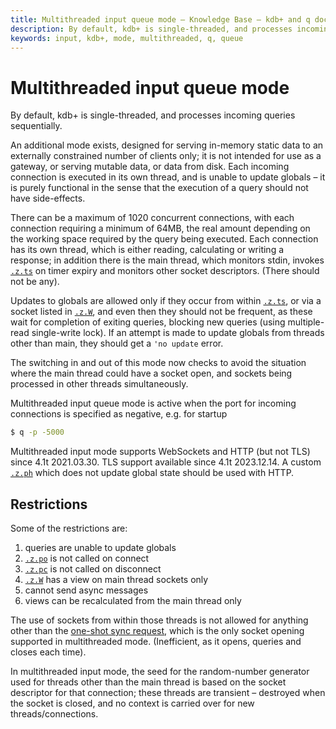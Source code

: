```yaml
---
title: Multithreaded input queue mode – Knowledge Base – kdb+ and q documentation
description: By default, kdb+ is single-threaded, and processes incoming queries sequentially. An additional mode exists, designed for serving in-memory static data to an externally constrained number of clients only; it is not intended for use as a gateway, or serving mutable data, or data from disk. Each incoming connection is executed in its own thread, and is unable to update globals – it is purely functional in the sense that the execution of a query should not have side-effects.
keywords: input, kdb+, mode, multithreaded, q, queue
---
```

# Multithreaded input queue mode




By default, kdb+ is single-threaded, and processes incoming queries sequentially.

An additional mode exists, designed for serving in-memory static data to an externally constrained number of clients only; it is not intended for use as a gateway, or serving mutable data, or data from disk. Each incoming connection is executed in its own thread, and is unable to update globals – it is purely functional in the sense that the execution of a query should not have side-effects.

There can be a maximum of 1020 concurrent connections, with each connection requiring a minimum of 64MB, the real amount depending on the working space required by the query being executed. Each connection has its own thread, which is either reading, calculating or writing a response; in addition there is the main thread, which monitors stdin, invokes [`.z.ts`](../ref/dotz.md#zts-timer) on timer expiry and monitors other socket descriptors. (There should not be any). 

Updates to globals are allowed only if they occur from within [`.z.ts`](../ref/dotz.md#zts-timer), or via a socket listed in [`.z.W`](../ref/dotz.md#zw-handles), and even then they should not be frequent, as these wait for completion of exiting queries, blocking new queries (using multiple-read single-write lock). If an attempt is made to update globals from threads other than main, they should get a `'no update` error.

The switching in and out of this mode now checks to avoid the situation where the main thread could have a socket open, and sockets being processed in other threads simultaneously.

Multithreaded input queue mode is active when the port for incoming connections is specified as negative, e.g. for startup

```bash
$ q -p -5000
```

Multithreaded input mode supports WebSockets and HTTP (but not TLS) since 4.1t 2021.03.30. TLS support available since 4.1t 2023.12.14.
A custom [`.z.ph`](../ref/dotz.md#zph-http-get) which does not update global state should be used with HTTP. 


## Restrictions

Some of the restrictions are:

1.  queries are unable to update globals
2.  [`.z.po`](../ref/dotz.md#zpo-open) is not called on connect
3.  [`.z.pc`](../ref/dotz.md#zpc-close) is not called on disconnect
4.  [`.z.W`](../ref/dotz.md#zw-handles) has a view on main thread sockets only
5.  cannot send async messages
6.  views can be recalculated from the main thread only

The use of sockets from within those threads is not allowed for anything other than the [one-shot sync request](../ref/hopen.md), which is the only socket opening supported in multithreaded mode. (Inefficient, as it opens, queries and closes each time).

In multithreaded input mode, the seed for the random-number generator used for threads other than the main thread is based on the socket descriptor for that connection; these threads are transient – destroyed when the socket is closed, and no context is carried over for new threads/connections.
